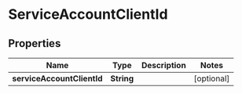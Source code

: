 

# ServiceAccountClientId


## Properties

| Name | Type | Description | Notes |
|------------ | ------------- | ------------- | -------------|
|**serviceAccountClientId** | **String** |  |  [optional] |



